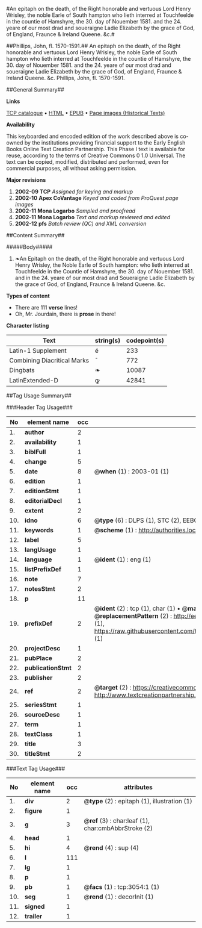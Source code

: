 #An epitaph on the death, of the Right honorable and vertuous Lord Henry Wrisley, the noble Earle of South hampton who lieth interred at Touchfeelde in the countie of Hamshyre, the 30. day of Nouember 1581. and the 24. yeare of our most drad and soueraigne Ladie Elizabeth by the grace of God, of England, Fraunce & Ireland Queene. &c.#

##Phillips, John, fl. 1570-1591.##
An epitaph on the death, of the Right honorable and vertuous Lord Henry Wrisley, the noble Earle of South hampton who lieth interred at Touchfeelde in the countie of Hamshyre, the 30. day of Nouember 1581. and the 24. yeare of our most drad and soueraigne Ladie Elizabeth by the grace of God, of England, Fraunce & Ireland Queene. &c.
Phillips, John, fl. 1570-1591.

##General Summary##

**Links**

[TCP catalogue](http://www.ota.ox.ac.uk/tcp/)  • 
[HTML](http://tei.it.ox.ac.uk/tcp/Texts-HTML/free/A09/A09585.html)  • 
[EPUB](http://tei.it.ox.ac.uk/tcp/Texts-EPUB/free/A09/A09585.epub) • 
[Page images (Historical Texts)](https://data.historicaltexts.jisc.ac.uk/view?pubId=eebo-99838667e&pageId=eebo-99838667e-3054-1)

**Availability**

This keyboarded and encoded edition of the
	       work described above is co-owned by the institutions
	       providing financial support to the Early English Books
	       Online Text Creation Partnership. This Phase I text is
	       available for reuse, according to the terms of Creative
	       Commons 0 1.0 Universal. The text can be copied,
	       modified, distributed and performed, even for
	       commercial purposes, all without asking permission.

**Major revisions**

1. __2002-09__ __TCP__ *Assigned for keying and markup*
1. __2002-10__ __Apex CoVantage__ *Keyed and coded from ProQuest page images*
1. __2002-11__ __Mona Logarbo__ *Sampled and proofread*
1. __2002-11__ __Mona Logarbo__ *Text and markup reviewed and edited*
1. __2002-12__ __pfs__ *Batch review (QC) and XML conversion*

##Content Summary##

#####Body#####

1. ❧An Epitaph on the death, of the Right honorable and vertuous Lord Henry Wrisley, the Noble Earle of South hampton: who lieth interred at Touchfeelde in the Countie of Hamshyre, the 30. day of Nouember 1581. and in the 24. yeare of our most drad and Soueraigne Ladie Elizabeth by the grace of God, of England, Fraunce & Ireland Queene. &c.

**Types of content**

  * There are 111 **verse** lines!
  * Oh, Mr. Jourdain, there is **prose** in there!

**Character listing**


|Text|string(s)|codepoint(s)|
|---|---|---|
|Latin-1 Supplement|é|233|
|Combining             Diacritical Marks|̄|772|
|Dingbats|❧|10087|
|LatinExtended-D|ꝙ|42841|

##Tag Usage Summary##

###Header Tag Usage###

|No|element name|occ|attributes|
|---|---|---|---|
|1.|__author__|2||
|2.|__availability__|1||
|3.|__biblFull__|1||
|4.|__change__|5||
|5.|__date__|8| @__when__ (1) : 2003-01 (1)|
|6.|__edition__|1||
|7.|__editionStmt__|1||
|8.|__editorialDecl__|1||
|9.|__extent__|2||
|10.|__idno__|6| @__type__ (6) : DLPS (1), STC (2), EEBO-CITATION (1), PROQUEST (1), VID (1)|
|11.|__keywords__|1| @__scheme__ (1) : http://authorities.loc.gov/ (1)|
|12.|__label__|5||
|13.|__langUsage__|1||
|14.|__language__|1| @__ident__ (1) : eng (1)|
|15.|__listPrefixDef__|1||
|16.|__note__|7||
|17.|__notesStmt__|2||
|18.|__p__|11||
|19.|__prefixDef__|2| @__ident__ (2) : tcp (1), char (1)  •  @__matchPattern__ (2) : ([0-9\-]+):([0-9IVX]+) (1), (.+) (1)  •  @__replacementPattern__ (2) : http://eebo.chadwyck.com/downloadtiff?vid=$1&page=$2 (1), https://raw.githubusercontent.com/textcreationpartnership/Texts/master/tcpchars.xml#$1 (1)|
|20.|__projectDesc__|1||
|21.|__pubPlace__|2||
|22.|__publicationStmt__|2||
|23.|__publisher__|2||
|24.|__ref__|2| @__target__ (2) : https://creativecommons.org/publicdomain/zero/1.0/ (1), http://www.textcreationpartnership.org/docs/. (1)|
|25.|__seriesStmt__|1||
|26.|__sourceDesc__|1||
|27.|__term__|1||
|28.|__textClass__|1||
|29.|__title__|3||
|30.|__titleStmt__|2||


###Text Tag Usage###

|No|element name|occ|attributes|
|---|---|---|---|
|1.|__div__|2| @__type__ (2) : epitaph (1), illustration (1)|
|2.|__figure__|1||
|3.|__g__|3| @__ref__ (3) : char:leaf (1), char:cmbAbbrStroke (2)|
|4.|__head__|1||
|5.|__hi__|4| @__rend__ (4) : sup (4)|
|6.|__l__|111||
|7.|__lg__|1||
|8.|__p__|1||
|9.|__pb__|1| @__facs__ (1) : tcp:3054:1 (1)|
|10.|__seg__|1| @__rend__ (1) : decorInit (1)|
|11.|__signed__|1||
|12.|__trailer__|1||
